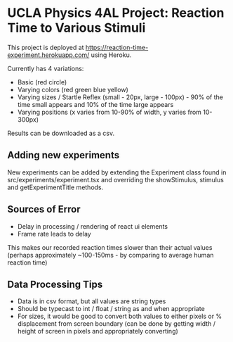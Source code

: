 # UCLA Physics 4AL Project: Reaction Time to Various Stimuli

This project is deployed at https://reaction-time-experiment.herokuapp.com/ using Heroku.

Currently has 4 variations:
- Basic (red circle)
- Varying colors (red green blue yellow)
- Varying sizes  / Startle Reflex (small - 20px, large - 100px) - 90% of the time small appears and 10% of the time large appears
- Varying positions (x varies from 10-90% of width, y varies from 10-300px)

Results can be downloaded as a csv.

## Adding new experiments

New experiments can be added by extending the Experiment class found in src/experiments/experiment.tsx and overriding the showStimulus, stimulus and getExperimentTitle methods. 

## Sources of Error

- Delay in processing / rendering of react ui elements
- Frame rate leads to delay

This makes our recorded reaction times slower than their actual values (perhaps approximately ~100-150ms - by comparing to average human reaction time)

## Data Processing Tips

- Data is in csv format, but all values are string types
- Should be typecast to int / float / string as and when appropriate
- For sizes, it would be good to convert both values to either pixels or % displacement from screen boundary (can be done by getting width / height of screen in pixels and appropriately converting)
